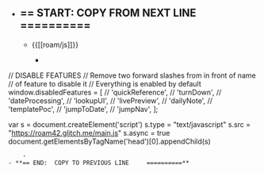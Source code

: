 - **== START:  COPY FROM NEXT LINE  ==========** 
    - 
    - {{[[roam/js]]}}
        - ```javascript

// DISABLE FEATURES
// Remove two forward slashes from in front of name 
// of feature to disable it
// Everything is enabled by default
window.disabledFeatures = [
  // 'quickReference',
  // 'turnDown',
  // 'dateProcessing',
  // 'lookupUI',
  // 'livePreview',
  // 'dailyNote',
  // 'templatePoc',
  // 'jumpToDate',
  // 'jumpNav',
];

var s = document.createElement('script')
	s.type = "text/javascript"
    s.src =  "https://roam42.glitch.me/main.js"
	s.async = true
document.getElementsByTagName('head')[0].appendChild(s)
```
    - 
- **== END:  COPY TO PREVIOUS LINE     ==========**
